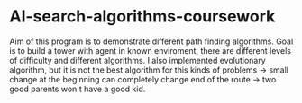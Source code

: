# AI-search-algorithms-coursework
Aim of this program is to demonstrate different path finding algorithms. Goal is to build a tower with agent in known enviroment, there are different levels of difficulty and different algorithms. 
I also implemented evolutionary algorithm, but it is not the best algorithm for this kinds of problems -> small change at the beginning can completely change end of the route -> two good parents won't have a good kid.
